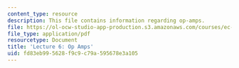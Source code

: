 ```yaml
---
content_type: resource
description: This file contains information regarding op-amps.
file: https://ol-ocw-studio-app-production.s3.amazonaws.com/courses/ec-s06-practical-electronics-fall-2004/fd83eb995628f9c9c79a595678e3a105_MITEC_S06F04_lec06.pdf
file_type: application/pdf
resourcetype: Document
title: 'Lecture 6: Op Amps'
uid: fd83eb99-5628-f9c9-c79a-595678e3a105
---
```


